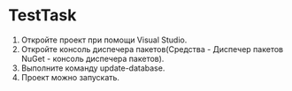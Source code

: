 # TestTask
1. Откройте проект при помощи Visual Studio.
2. Откройте консоль диспечера пакетов(Средства - Диспечер пакетов NuGet - консоль диспечера пакетов).
3. Выполните команду update-database.
4. Проект можно запускать.

